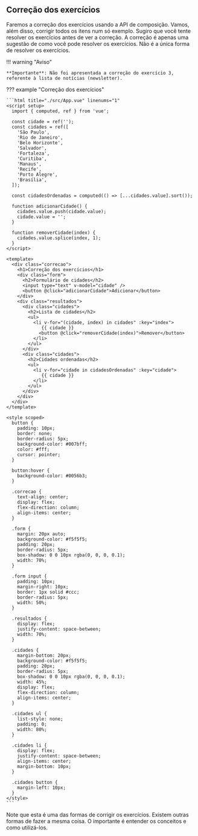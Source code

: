 ## Correção dos exercícios

Faremos a correção dos exercícios usando a API de composição. Vamos, além disso, corrigir todos os itens num só exemplo. Sugiro que você tente resolver os exercícios antes de ver a correção. A correção é apenas uma sugestão de como você pode resolver os exercícios. Não é a única forma de resolver os exercícios.

!!! warning "Aviso"

    **Importante**: Não foi apresentada a correção do exercício 3, referente à lista de notícias (newsletter).

??? example "Correção dos exercícios"

    ```html title="./src/App.vue" linenums="1"
    <script setup>
      import { computed, ref } from 'vue';

      const cidade = ref('');
      const cidades = ref([
        'São Paulo',
        'Rio de Janeiro',
        'Belo Horizonte',
        'Salvador',
        'Fortaleza',
        'Curitiba',
        'Manaus',
        'Recife',
        'Porto Alegre',
        'Brasília',
      ]);

      const cidadesOrdenadas = computed(() => [...cidades.value].sort());

      function adicionarCidade() {
        cidades.value.push(cidade.value);
        cidade.value = '';
      }

      function removerCidade(index) {
        cidades.value.splice(index, 1);
      }
    </script>

    <template>
      <div class="correcao">
        <h1>Correção dos exercícios</h1>
        <div class="form">
          <h2>Formulário de cidades</h2>
          <input type="text" v-model="cidade" />
          <button @click="adicionarCidade">Adicionar</button>
        </div>
        <div class="resultados">
          <div class="cidades">
            <h2>Lista de cidades</h2>
            <ul>
              <li v-for="(cidade, index) in cidades" :key="index">
                 {{ cidade }}
                <button @click="removerCidade(index)">Remover</button>
              </li>
            </ul>
          </div>
          <div class="cidades">
            <h2>Cidades ordenadas</h2>
            <ul>
              <li v-for="cidade in cidadesOrdenadas" :key="cidade">
                 {{ cidade }}
              </li>
            </ul>
          </div>
        </div>
      </div>
    </template>

    <style scoped>
      button {
        padding: 10px;
        border: none;
        border-radius: 5px;
        background-color: #007bff;
        color: #fff;
        cursor: pointer;
      }

      button:hover {
        background-color: #0056b3;
      }

      .correcao {
        text-align: center;
        display: flex;
        flex-direction: column;
        align-items: center;
      }

      .form {
        margin: 20px auto;
        background-color: #f5f5f5;
        padding: 20px;
        border-radius: 5px;
        box-shadow: 0 0 10px rgba(0, 0, 0, 0.1);
        width: 70%;
      }

      .form input {
        padding: 10px;
        margin-right: 10px;
        border: 1px solid #ccc;
        border-radius: 5px;
        width: 50%;
      }

      .resultados {
        display: flex;
        justify-content: space-between;
        width: 70%;
      }

      .cidades {
        margin-bottom: 20px;
        background-color: #f5f5f5;
        padding: 20px;
        border-radius: 5px;
        box-shadow: 0 0 10px rgba(0, 0, 0, 0.1);
        width: 45%;
        display: flex;
        flex-direction: column;
        align-items: center;
      }

      .cidades ul {
        list-style: none;
        padding: 0;
        width: 80%;
      }

      .cidades li {
        display: flex;
        justify-content: space-between;
        align-items: center;
        margin-bottom: 10px;
      }

      .cidades button {
        margin-left: 10px;
      }
    </style>
    ```

Note que esta é uma das formas de corrigir os exercícios. Existem outras
formas de fazer a mesma coisa. O importante é entender os conceitos e como
utilizá-los.
